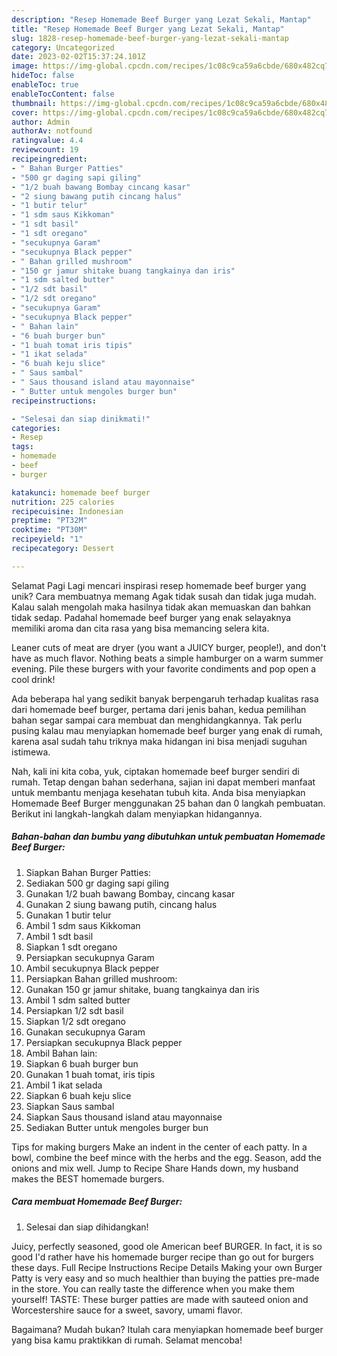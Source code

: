 ```yaml
---
description: "Resep Homemade Beef Burger yang Lezat Sekali, Mantap"
title: "Resep Homemade Beef Burger yang Lezat Sekali, Mantap"
slug: 1828-resep-homemade-beef-burger-yang-lezat-sekali-mantap
category: Uncategorized
date: 2023-02-02T15:37:24.101Z
image: https://img-global.cpcdn.com/recipes/1c08c9ca59a6cbde/680x482cq70/homemade-beef-burger-foto-resep-utama.jpg
hideToc: false
enableToc: true
enableTocContent: false
thumbnail: https://img-global.cpcdn.com/recipes/1c08c9ca59a6cbde/680x482cq70/homemade-beef-burger-foto-resep-utama.jpg
cover: https://img-global.cpcdn.com/recipes/1c08c9ca59a6cbde/680x482cq70/homemade-beef-burger-foto-resep-utama.jpg
author: Admin
authorAv: notfound
ratingvalue: 4.4
reviewcount: 19
recipeingredient:
- " Bahan Burger Patties"
- "500 gr daging sapi giling"
- "1/2 buah bawang Bombay cincang kasar"
- "2 siung bawang putih cincang halus"
- "1 butir telur"
- "1 sdm saus Kikkoman"
- "1 sdt basil"
- "1 sdt oregano"
- "secukupnya Garam"
- "secukupnya Black pepper"
- " Bahan grilled mushroom"
- "150 gr jamur shitake buang tangkainya dan iris"
- "1 sdm salted butter"
- "1/2 sdt basil"
- "1/2 sdt oregano"
- "secukupnya Garam"
- "secukupnya Black pepper"
- " Bahan lain"
- "6 buah burger bun"
- "1 buah tomat iris tipis"
- "1 ikat selada"
- "6 buah keju slice"
- " Saus sambal"
- " Saus thousand island atau mayonnaise"
- " Butter untuk mengoles burger bun"
recipeinstructions:

- "Selesai dan siap dinikmati!"
categories:
- Resep
tags:
- homemade
- beef
- burger

katakunci: homemade beef burger 
nutrition: 225 calories
recipecuisine: Indonesian
preptime: "PT32M"
cooktime: "PT30M"
recipeyield: "1"
recipecategory: Dessert

---
```



Selamat Pagi Lagi mencari inspirasi resep homemade beef burger yang unik? Cara membuatnya memang Agak tidak susah dan tidak juga mudah. Kalau salah mengolah maka hasilnya tidak akan memuaskan dan bahkan tidak sedap. Padahal homemade beef burger yang enak selayaknya memiliki aroma dan cita rasa yang bisa memancing selera kita.


Leaner cuts of meat are dryer (you want a JUICY burger, people!), and don&#39;t have as much flavor. Nothing beats a simple hamburger on a warm summer evening. Pile these burgers with your favorite condiments and pop open a cool drink!

Ada beberapa hal yang sedikit banyak berpengaruh terhadap kualitas rasa dari homemade beef burger, pertama dari jenis bahan, kedua pemilihan bahan segar sampai cara membuat dan menghidangkannya. Tak perlu pusing kalau mau menyiapkan homemade beef burger yang enak di rumah, karena asal sudah tahu triknya maka hidangan ini bisa menjadi suguhan istimewa.


Nah, kali ini kita coba, yuk, ciptakan homemade beef burger sendiri di rumah. Tetap dengan bahan sederhana, sajian ini dapat memberi manfaat untuk membantu menjaga kesehatan tubuh kita. Anda bisa menyiapkan Homemade Beef Burger menggunakan 25 bahan dan 0 langkah pembuatan. Berikut ini langkah-langkah dalam menyiapkan hidangannya.

<!--inarticleads1-->

##### Bahan-bahan dan bumbu yang dibutuhkan untuk pembuatan Homemade Beef Burger:

1. Siapkan  Bahan Burger Patties:
1. Sediakan 500 gr daging sapi giling
1. Gunakan 1/2 buah bawang Bombay, cincang kasar
1. Gunakan 2 siung bawang putih, cincang halus
1. Gunakan 1 butir telur
1. Ambil 1 sdm saus Kikkoman
1. Ambil 1 sdt basil
1. Siapkan 1 sdt oregano
1. Persiapkan secukupnya Garam
1. Ambil secukupnya Black pepper
1. Persiapkan  Bahan grilled mushroom:
1. Gunakan 150 gr jamur shitake, buang tangkainya dan iris
1. Ambil 1 sdm salted butter
1. Persiapkan 1/2 sdt basil
1. Siapkan 1/2 sdt oregano
1. Gunakan secukupnya Garam
1. Persiapkan secukupnya Black pepper
1. Ambil  Bahan lain:
1. Siapkan 6 buah burger bun
1. Gunakan 1 buah tomat, iris tipis
1. Ambil 1 ikat selada
1. Siapkan 6 buah keju slice
1. Siapkan  Saus sambal
1. Siapkan  Saus thousand island atau mayonnaise
1. Sediakan  Butter untuk mengoles burger bun


Tips for making burgers Make an indent in the center of each patty. In a bowl, combine the beef mince with the herbs and the egg. Season, add the onions and mix well. Jump to Recipe Share Hands down, my husband makes the BEST homemade burgers. 

<!--inarticleads2-->

##### Cara membuat Homemade Beef Burger:


1. Selesai dan siap dihidangkan!

Juicy, perfectly seasoned, good ole American beef BURGER. In fact, it is so good I&#39;d rather have his homemade burger recipe than go out for burgers these days. Full Recipe Instructions Recipe Details Making your own Burger Patty is very easy and so much healthier than buying the patties pre-made in the store. You can really taste the difference when you make them yourself! TASTE: These burger patties are made with sauteed onion and Worcestershire sauce for a sweet, savory, umami flavor. 

Bagaimana? Mudah bukan? Itulah cara menyiapkan homemade beef burger yang bisa kamu praktikkan di rumah. Selamat mencoba!
